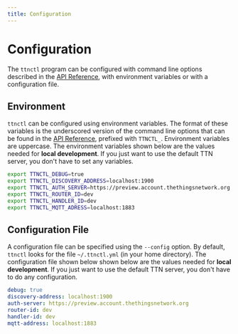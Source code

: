 ```yaml
---
title: Configuration
---
```


# Configuration

The `ttnctl` program can be configured with command line options described in the [API Reference](api.md), with environment variables or with a configuration file.

## Environment

`ttnctl` can be configured using environment variables.
The format of these variables is the underscored version of the command line options that can be found in the [API Reference](api.md), prefixed with `TTNCTL_`. Environment variables are uppercase. The environment variables shown below are the values needed for **local development**. If you just want to use the default TTN server, you don't have to set any variables.

```sh
export TTNCTL_DEBUG=true
export TTNCTL_DISCOVERY_ADDRESS=localhost:1900
export TTNCTL_AUTH_SERVER=https://preview.account.thethingsnetwork.org
export TTNCTL_ROUTER_ID=dev
export TTNCTL_HANDLER_ID=dev
export TTNCTL_MQTT_ADRESS=localhost:1883
```

## Configuration File

A configuration file can be specified using the `--config` option. By default, `ttnctl` looks for the file `~/.ttnctl.yml` (in your home directory).
The configuration file shown below shown below are the values needed for **local development**. If you just want to use the default TTN server, you don't have to do any configuration.

```yaml
debug: true
discovery-address: localhost:1900
auth-server: https://preview.account.thethingsnetwork.org
router-id: dev
handler-id: dev
mqtt-address: localhost:1883
```
